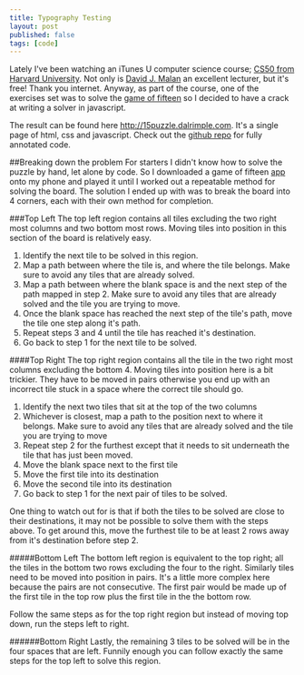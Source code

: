 ```yaml
---
title: Typography Testing  
layout: post  
published: false  
tags: [code]  
---
```


Lately I've been watching an iTunes U computer science course; [CS50 from Harvard University][cs50]. Not only is [David J. Malan][david malan] an excellent lecturer, but it's free! Thank you internet. Anyway, as part of the course, one of the exercises set was to solve the [game of fifteen][puzzle15 wikipedia] so I decided to have a crack at writing a solver in javascript.

The result can be found here <http://15puzzle.dalrimple.com>. It's a single page of html, css and javascript. Check out the [github repo][github repo] for fully annotated code.

##Breaking down the problem
For starters I didn't know how to solve the puzzle by hand, let alone by code. So I downloaded a game of fifteen [app][sliderpuzzle app] onto my phone and played it until I worked out a repeatable method for solving the board. The solution I ended up with was to break the board into 4 corners, each with their own method for completion.

###Top Left
The top left region contains all tiles excluding the two right most columns and two bottom most rows. Moving tiles into position in this section of the board is relatively easy. 

1. Identify the next tile to be solved in this region.
2. Map a path between where the tile is, and where the tile belongs. Make sure to avoid any tiles that are already solved.
3. Map a path between where the blank space is and the next step of the path mapped in step 2. Make sure to avoid any tiles that are already solved and the tile you are trying to move.
4. Once the blank space has reached the next step of the tile's path, move the tile one step along it's path.
5. Repeat steps 3 and 4 until the tile has reached it's destination.
6. Go back to step 1 for the next tile to be solved.

####Top Right
The top right region contains all the tile in the two right most columns excluding the bottom 4. Moving tiles into position here is a bit trickier. They have to be moved in pairs otherwise you end up with an incorrect tile stuck in a space where the correct tile should go.

1. Identify the next two tiles that sit at the top of the two columns
2. Whichever is closest, map a path to the position next to where it belongs. Make sure to avoid any tiles that are already solved and the tile you are trying to move
3. Repeat step 2 for the furthest except that it needs to sit underneath the tile that has just been moved.
4. Move the blank space next to the first tile
5. Move the first tile into its destination
6. Move the second tile into its destination
7. Go back to step 1 for the next pair of tiles to be solved.

One thing to watch out for is that if both the tiles to be solved are close to their destinations, it may not be possible to solve them with the steps above. To get around this, move the furthest tile to be at least 2 rows away from it's destination before step 2.

#####Bottom Left
The bottom left region is equivalent to the top right; all the tiles in the bottom two rows excluding the four to the right. Similarly tiles need to be moved into position in pairs. It's a little more complex here because the pairs are not consecutive. The first pair would be made up of the first tile in the top row plus the first tile in the the bottom row.

Follow the same steps as for the top right region but instead of moving top down, run the steps left to right.

######Bottom Right
Lastly, the remaining 3 tiles to be solved will be in the four spaces that are left. Funnily enough you can follow exactly the same steps for the top left to solve this region.

<!--Link references-->
[cs50]: http://cs50.tv/2011/fall/ "Harvard CS50"
[david malan]: http://cs.harvard.edu/malan/ "David J. Malan"
[puzzle15 wikipedia]: http://en.wikipedia.org/wiki/15_puzzle "Game of 15 Wikipedia Page"
[sliderpuzzle app]: https://itunes.apple.com/au/app/slide.puzzle/id517511112?mt=8 "Slider Puzzle iPhone app"
[github repo]: https://github.com/dalrimple/15puzzle "15 Puzzle Github repo"
[contact]: /contact "Contact Page"